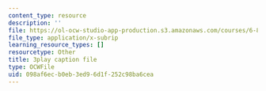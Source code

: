 ```yaml
---
content_type: resource
description: ''
file: https://ol-ocw-studio-app-production.s3.amazonaws.com/courses/6-890-algorithmic-lower-bounds-fun-with-hardness-proofs-fall-2014/098af6ecb0eb3ed96d1f252c98ba6cea_ctxnYDAIDO4.srt
file_type: application/x-subrip
learning_resource_types: []
resourcetype: Other
title: 3play caption file
type: OCWFile
uid: 098af6ec-b0eb-3ed9-6d1f-252c98ba6cea
---
```

